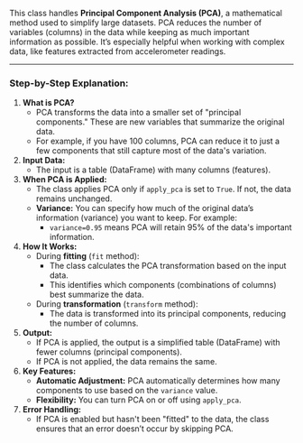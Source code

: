 This class handles **Principal Component Analysis (PCA)**, a mathematical method used to simplify large datasets. PCA reduces the number of variables (columns) in the data while keeping as much important information as possible. It’s especially helpful when working with complex data, like features extracted from accelerometer readings.

---

### Step-by-Step Explanation:

1. **What is PCA?**
    - PCA transforms the data into a smaller set of "principal components." These are new variables that summarize the original data.
    - For example, if you have 100 columns, PCA can reduce it to just a few components that still capture most of the data's variation.
2. **Input Data:**
    - The input is a table (DataFrame) with many columns (features).
3. **When PCA is Applied:**
    - The class applies PCA only if `apply_pca` is set to `True`. If not, the data remains unchanged.
    - **Variance:** You can specify how much of the original data’s information (variance) you want to keep. For example:
        - `variance=0.95` means PCA will retain 95% of the data's important information.
4. **How It Works:**
    - During **fitting** (`fit` method):
        - The class calculates the PCA transformation based on the input data.
        - This identifies which components (combinations of columns) best summarize the data.
    - During **transformation** (`transform` method):
        - The data is transformed into its principal components, reducing the number of columns.
5. **Output:**
    - If PCA is applied, the output is a simplified table (DataFrame) with fewer columns (principal components).
    - If PCA is not applied, the data remains the same.
6. **Key Features:**
    - **Automatic Adjustment:** PCA automatically determines how many components to use based on the `variance` value.
    - **Flexibility:** You can turn PCA on or off using `apply_pca`.
7. **Error Handling:**
    - If PCA is enabled but hasn't been "fitted" to the data, the class ensures that an error doesn’t occur by skipping PCA.
